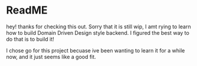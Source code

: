 # ReadME

hey! thanks for checking this out. Sorry that it is still wip, I amt rying to
learn how to build Domain Driven Design style backend. I figured the best way to
do that is to build it!

I chose go for this project becuase ive been wanting to learn it for a while
now, and it just seems like a good fit.

